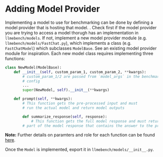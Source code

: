 <!---# Adding Model Provider ([See Demo](https://youtu.be/J5H-BD8HQsk?feature=shared)) -->
# Adding Model Provider

Implementing a model to use for benchmarking can be done by defining a model provider that is hosting that model. . Check first if the model provider you are trying to access a model thorugh has an implementation in `llmebench/models`. If not, implement a new model provider module (e.g. `llmebench/models/FastChat.py`), which implements a class (e.g. `FastChatModel`) which subclasses `ModelBase`. See an existing model provider module for inspiration. Each new model class requires implementing three functions:

```python
class NewModel(ModelBase):
	def __init__(self, custom_param_1, custom_param_2, **kwargs):
		# custom_param_1/2 are passed from `model_args` in the benchmark
		# config
		...
		super(NewModel, self).__init__(**kwargs)

	def prompt(self, **kwargs):
		# This function gets the pre-processed input and must
		# run the actual model and return model outputs

    	def summarize_response(self, response):
        	# This function gets the full model response and must return the 
		# part of the model response that contains the answer to the prompt
```

**Note:** Further details on paramters and role for each function can be found [here](llmebench/models/model_base.py).

Once the `Model` is implemented, export it in `llmebench/models/__init__.py`.
